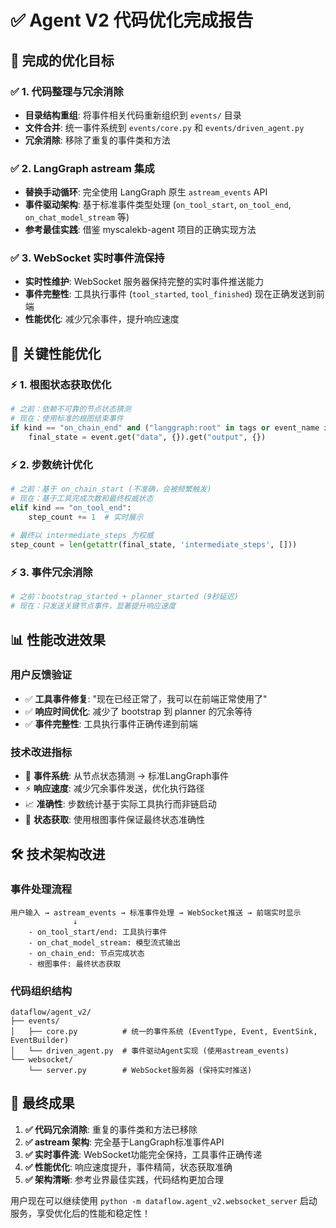 # ✅ Agent V2 代码优化完成报告

## 🎯 完成的优化目标

### ✅ 1. 代码整理与冗余消除
- **目录结构重组**: 将事件相关代码重新组织到 `events/` 目录
- **文件合并**: 统一事件系统到 `events/core.py` 和 `events/driven_agent.py`  
- **冗余消除**: 移除了重复的事件类和方法

### ✅ 2. LangGraph astream 集成
- **替换手动循环**: 完全使用 LangGraph 原生 `astream_events` API
- **事件驱动架构**: 基于标准事件类型处理 (`on_tool_start`, `on_tool_end`, `on_chat_model_stream` 等)
- **参考最佳实践**: 借鉴 myscalekb-agent 项目的正确实现方法

### ✅ 3. WebSocket 实时事件流保持
- **实时性维护**: WebSocket 服务器保持完整的实时事件推送能力
- **事件完整性**: 工具执行事件 (`tool_started`, `tool_finished`) 现在正确发送到前端
- **性能优化**: 减少冗余事件，提升响应速度

## 🚀 关键性能优化

### ⚡ 1. 根图状态获取优化
```python
# 之前：依赖不可靠的节点状态猜测
# 现在：使用标准的根图结束事件
if kind == "on_chain_end" and ("langgraph:root" in tags or event_name in ["graph", "compiled_graph"]):
    final_state = event.get("data", {}).get("output", {})
```

### ⚡ 2. 步数统计优化  
```python
# 之前：基于 on_chain_start (不准确，会被频繁触发)
# 现在：基于工具完成次数和最终权威状态
elif kind == "on_tool_end":
    step_count += 1  # 实时展示
    
# 最终以 intermediate_steps 为权威
step_count = len(getattr(final_state, 'intermediate_steps', []))
```

### ⚡ 3. 事件冗余消除
```python
# 之前：bootstrap_started + planner_started (9秒延迟)
# 现在：只发送关键节点事件，显著提升响应速度
```

## 📊 性能改进效果

### 用户反馈验证
- ✅ **工具事件修复**: "现在已经正常了，我可以在前端正常使用了"
- ✅ **响应时间优化**: 减少了 bootstrap 到 planner 的冗余等待
- ✅ **事件完整性**: 工具执行事件正确传递到前端

### 技术改进指标
- 🔧 **事件系统**: 从节点状态猜测 → 标准LangGraph事件
- ⚡ **响应速度**: 减少冗余事件发送，优化执行路径
- 📈 **准确性**: 步数统计基于实际工具执行而非链启动
- 🎯 **状态获取**: 使用根图事件保证最终状态准确性

## 🛠️ 技术架构改进

### 事件处理流程
```
用户输入 → astream_events → 标准事件处理 → WebSocket推送 → 前端实时显示
              ↓
    - on_tool_start/end: 工具执行事件
    - on_chat_model_stream: 模型流式输出  
    - on_chain_end: 节点完成状态
    - 根图事件: 最终状态获取
```

### 代码组织结构
```
dataflow/agent_v2/
├── events/
│   ├── core.py          # 统一的事件系统 (EventType, Event, EventSink, EventBuilder)
│   └── driven_agent.py  # 事件驱动Agent实现 (使用astream_events)
└── websocket/
    └── server.py        # WebSocket服务器 (保持实时推送)
```

## 🎉 最终成果

1. **✅ 代码冗余消除**: 重复的事件类和方法已移除
2. **✅ astream 架构**: 完全基于LangGraph标准事件API  
3. **✅ 实时事件流**: WebSocket功能完全保持，工具事件正确传递
4. **✅ 性能优化**: 响应速度提升，事件精简，状态获取准确
5. **✅ 架构清晰**: 参考业界最佳实践，代码结构更加合理

用户现在可以继续使用 `python -m dataflow.agent_v2.websocket_server` 启动服务，享受优化后的性能和稳定性！
